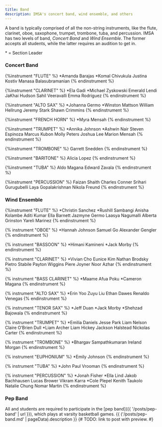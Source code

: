 ```yaml
---
title: Band
description: IMSA's concert band, wind ensemble, and others
---
```


A band is typically comprised of all the non-string instruments, like the flute, clarinet, oboe, saxophone, trumpet, trombone, tuba, and percussion.
IMSA has two levels of band, _Concert Band_ and _Wind Ensemble_. The former accepts all students, while the latter requires an audition to get in.

\* = Section Leader

### Concert Band
{%instrument "FLUTE" %}
*Amanda Barajas
*Komal Chivukula
Justina Kostiv
Manasa Balasubramanian
{% endinstrument %}

{%instrument "CLARINET" %}
*Ela Gadi
*Michael Zyskowski
Emerald Lendi
JaKhai Hudson
Sahil Veeravalli
Emma Rodriguez
{% endinstrument %}

{%instrument "ALTO SAX" %}
*Johanna Germo
*Winston Mattson
William Hellrung
Jeremy Stark
Shawn Crimmins
{% endinstrument %}

{%instrument "FRENCH HORN" %}
*Myra Mensah
{% endinstrument %}

{%instrument "TRUMPET" %}
*Annika Johnson
*Ashwin Nair
Steven Espinoza
Marcus Kubon
Molly Peters
Joshua Lee
Marion Mensah
{% endinstrument %}

{%instrument "TROMBONE" %}
Garrett Snedden
{% endinstrument %}

{%instrument "BARITONE" %}
Alicia Lopez
{% endinstrument %}

{%instrument "TUBA" %}
Aldo Magana
Edward Zavala
{% endinstrument %}

{%instrument "PERCUSSION" %}
Faizan Shaith
Charles Conner
Srihari Gurugubelli
Laya Gopalakrishnan
Nikola Freund
{% endinstrument %}


### Wind Ensemble
{%instrument "FLUTE" %}
*Christin Sanchez
*Rushill Sambangi
Anisha Kolambe
Aditi Kumar
Ella Barnett
Jazmyne Germo
Laasya Nagumalli
Alberta Grinston
Yareli Marinez
{% endinstrument %}

{% instrument "OBOE" %}
*Hannah Johnson
Samuel Go
Alexander Gengler
{% endinstrument %}

{% instrument "BASSOON" %}
*Himani Kamineni
*Jack Morby
{% endinstrument %}

{% instrument "CLARINET" %}
*Vivian Cho
Eunice Kim
Nathan Brodsky
Pietro Stabile
Payton Wiggins
Piere Joyner
Noor Azhar
{% endinstrument %}

{% instrument "BASS CLARINET" %}
*Maame Afua Poku
*Cameron Magana
{% endinstrument %}

{% instrument "ALTO SAX" %}
*Erin Yoo
Zuyu Liu
Ethan Dawes
Renaldo Venegas
{% endinstrument %}

{% instrument "TENOR SAX" %}
*Jeff Duan
*Jack Morby
*Shehzad Bajowala
{% endinstrument %}

{% instrument "TRUMPET" %}
*Emilia Daniels
Jesse Park
Liam Nelson
Claire O’Brien Dull
*Liam Archer
Liam Hickey
Jackson Halstead
Nickolas Carter
{% endinstrument %}

{% instrument "TROMBONE" %}
*Bhargav Sampathkumaran
Ireland Morgan
{% endinstrument %}

{% instrument "EUPHONIUM" %}
*Emily Johnson
{% endinstrument %}

{% instrument "TUBA" %}
*John Paul Vrooman
{% endinstrument %}

{% instrument "PERCUSSION" %}
*Jonah Fisher
*Ella Lind
Jakob Bachhausen
Lucas Brower
Vikram Karra
*Cole Plepel
Kenith Taukolo
Natalie Chung
Nomar Martin
{% endinstrument %}

### Pep Band
All and students are required to participate in the [pep band]({{ '/posts/pep-band' | url }}), which plays at varsity basketball games.
{{ ('/posts/pep-band.md' | pageData).description }}
{# TODO: link to post with preview. #}
